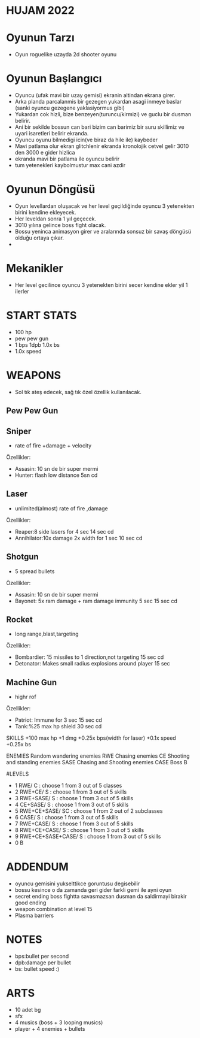 # HUJAM 2022
# Oyunun Tarzı
- Oyun roguelike uzayda 2d shooter oyunu
# Oyunun Başlangıcı
- Oyuncu (ufak mavi bir uzay gemisi) ekranin altindan ekrana girer.
- Arka planda parcalanmis bir gezegen yukardan asagi inmeye baslar (sanki oyuncu gezegene yaklasiyormus gibi)
- Yukardan cok hizli, bize benzeyen(turuncu/kirmizi) ve guclu bir dusman belirir.
- Ani bir sekilde bossun can bari bizim can barimiz bir suru skillimiz ve uyari isaretleri belirir ekranda.
- Oyuncu oyunu bilmedigi icin(ve biraz da hile ile) kaybeder
- Mavi patlama olur ekran glitchlenir ekranda kronolojik cetvel gelir 3010 den 3000 e gider hizlica
- ekranda mavi bir patlama ile oyuncu belirir
- tum yetenekleri kaybolmustur max cani azdir

# Oyunun Döngüsü
- Oyun levellardan oluşacak ve her level geçildiğinde oyuncu 3 yetenekten birini kendine ekleyecek.
- Her leveldan sonra 1 yıl geçecek.
- 3010 yılına gelince boss fight olacak.
- Bossu yeninca animasyon girer ve aralarında sonsuz bir savaş döngüsü olduğu ortaya çıkar.
- 
# Mekanikler
- Her level gecilince oyuncu 3 yetenekten birini secer kendine ekler yil 1 ilerler


# START STATS
- 100 hp
- pew pew gun
- 1 bps 1dpb 1.0x bs 
- 1.0x speed

# WEAPONS 
- Sol tık ateş edecek, sağ tık özel özellik kullanılacak.
## Pew Pew Gun
## Sniper 
  - rate of fire +damage + velocity
  
  Özellikler:
  - Assasin: 10 sn de bir super mermi 
  - Hunter: flash low distance 5sn cd
## Laser 
  - unlimited(almost) rate of fire ,damage
  
  Özellikler:
  - Reaper:8 side lasers for 4 sec 14 sec cd
  - Annihilator:10x damage 2x width for 1 sec 10 sec cd
## Shotgun 
  - 5 spread bullets
  
  Özellikler:
  - Assasin: 10 sn de bir super mermi 
  - Bayonet: 5x ram damage + ram damage immunity 5 sec 15 sec cd
## Rocket  
  - long range,blast,targeting
  
  Özellikler:
  - Bombardier: 15 missiles to 1 direction,not targeting 15 sec cd 
  - Detonator: Makes small radius explosions around player 15 sec
## Machine Gun  
  - highr rof
  
  Özellikler:
  - Patriot: Immune for 3 sec 15 sec cd
  - Tank:%25 max hp shield 30 sec cd
   

SKILLS
+100 max hp
+1 dmg
+0.25x bps(width for laser)
+0.1x speed
+0.25x bs

ENEMIES
Random wandering enemies   RWE
Chasing enemies   CE
Shooting and standing  enemies    SASE
Chasing and Shooting enemies    CASE
Boss B

#LEVELS

- 1 RWE/  C : choose 1 from 3 out of 5 classes
- 2 RWE+CE/ S : choose 1 from 3 out of 5 skills
- 3 RWE+SASE/ S : choose 1 from 3 out of 5 skills
- 4 CE+SASE/ S : choose 1 from 3 out of 5 skills
- 5 RWE+CE+SASE/ SC : choose 1 from 2 out of 2 subclasses
- 6 CASE/ S : choose 1 from 3 out of 5 skills
- 7 RWE+CASE/ S : choose 1 from 3 out of 5 skills
- 8 RWE+CE+CASE/ S : choose 1 from 3 out of 5 skills
- 9 RWE+CE+SASE+CASE/ S : choose 1 from 3 out of 5 skills
- 0 B

# ADDENDUM
- oyuncu gemisini yukselttikce goruntusu degisebilir
- bossu kesince o da zamanda geri gider farkli gemi ile ayni oyun
- secret ending boss fightta savasmazsan dusman da saldirmayi birakir good ending
- weapon combination at level 15
- Plasma barriers

# NOTES
- bps:bullet per second
- dpb:damage per bullet
- bs: bullet speed :)

# ARTS

- 10 adet bg
- sfx
- 4 musics (boss + 3 looping musics)
- player + 4 enemies + bullets


